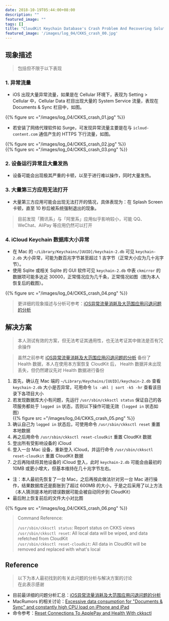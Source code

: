 ```yaml
---
date: 2018-10-19T05:44:00+08:00
description: ""
featured_image: ""
tags: []
title: "CloudKit Keychain Database's Crash Problem And Recovering Solution"
featured_image: '/images/log_04/CKKS_crash_00.jpg'
---
```


## 现象描述
> 包括但不限于以下表现

### 1. 异常流量
- iOS 出现大量异常流量，如果是在 Cellular 环境下，表现为 Setting > Cellular 中，Cellular Data 栏目出现大量的 System Service 流量，表现在 Documents & Sync 栏目中，如图。

{{% figure src ="/images/log_04/CKKS_crash_01.jpg" %}} 

- 若安装了网络代理软件如 Surge，可发现异常流量主要是在与 `icloud-content.com` 通信产生的 HTTPS 下行流量，如图。

{{% figure src ="/images/log_04/CKKS_crash_02.jpg" %}}  
{{% figure src ="/images/log_04/CKKS_crash_03.png" %}}

### 2. 设备运行异常且大量发热
- 设备可能会出现极其严重的卡顿，以至于进行难以操作，同时大量发热。

### 3. 大量第三方应用无法打开
- 大量第三方应用可能会出现无法打开的情况，具体表现为：在 Splash Screen 卡顿，直至 10 秒后被系统强制退出的现象。

> 目前发现「腾讯系」与「阿里系」应用似乎影响较小，可能 QQ、WeChat、AliPay 等应用仍然可以打开

### 4. iCloud Keychain 数据库大小异常
- 在 Mac 的 `~/Library/Keychains/[UUID]/keychain-2.db` 可见 `keychain-2.db` 大小异常，可能为数百兆字节甚至超过 1 吉字节（正常大小应为几十兆字节）。
- 使用 Sqlite 或相关 Sqlite 的 GUI 软件可见 `keychain-2.db` 中表 `ckmirror` 的数据项可能多达近 30000，正常情况应为几千条，正常情况如图（图为本人恢复后的截图）。

{{% figure src ="/images/log_04/CKKS_crash_04.png" %}}

> 更详细的现象描述与分析可参考：[iOS异常流量消耗及大范围应用闪退问题的分析](https://blog.nyan.im/posts/3467.html)

## 解决方案
> 本人测试有效的方案，但无法考证其通用性，也无法考证其中做法是否有冗余操作

> 虽然之前参考 [iOS异常流量消耗及大范围应用闪退问题的分析](https://blog.nyan.im/posts/3467.html) 备份了 Health 数据，本人在使用本方案恢复 CloudKit 后， Health 数据并未出现丢失，但仍然建议先对 Health 数据进行备份

1. 首先，确认在 Mac 端的 `~/Library/Keychains/[UUID]/keychain-2.db` 查看 `keychain-2.db` 大小是否异常，可用命令 `ls -ahl | sort -k5 -hr` 查看该目录下各项目大小
2. 若发现数据库大小有问题，先运行 `/usr/sbin/ckksctl status` 保证自己的各项服务都处于 `logged in` 状态，否则以下操作可能无效（`logged in` 状态如图）<br>{{% figure src ="/images/log_04/CKKS_crash_05.png" %}}
3. 确认自己为 `logged in` 状态后，可使用命令 `/usr/sbin/ckksctl reset` 重置本地数据
4. 再之后用命令 `/usr/sbin/ckksctl reset-cloudkit` 重置 CloudKit 数据
5. 登出所有受影响设备的 iCloud
6. 登入一台 Mac 设备，重新登入 iCloud，并运行命令 `/usr/sbin/ckksctl reset-cloudkit` 重置 CloudKit 数据
7. 之后再陆续将其他设备的 iCloud 登入，此时 `keychain-2.db` 可能会由最初的 10MB 或更小增大，但基本维持在几十兆字节左右。

- 注：本人最初先恢复了一台 Mac，之后再按此做法针对另一台 Mac 进行操作，结果数据库还是膨胀到了超过 600MB 的大小，于是之后采用了以上方法（本人猜测是本地的错误数据可能会被自动同步到 CloudKit）
- 最后附上恢复前后的文件大小对比图

{{% figure src ="/images/log_04/CKKS_crash_06.png" %}}

> Command Reference:
> 
> `/usr/sbin/ckksctl status`: Report status on CKKS views
> `/usr/sbin/ckksctl reset`: All local data will be wiped, and data refetched from CloudKit<br>
> `/usr/sbin/ckksctl reset-cloudkit`: All data in CloudKit will be removed and replaced with what's local<br>


## Reference
> 以下为本人最初找到的有关此问题的分析与解决方案的讨论<br>
> 在此表示感谢

- 目前最详细的问题分析汇总：[iOS异常流量消耗及大范围应用闪退问题的分析](https://blog.nyan.im/posts/3467.html)
- MacRumors 的相关讨论：[Excessive data consumption for "Documents & Sync" and constantly high CPU load on iPhone and iPad](https://forums.macrumors.com/threads/excessive-data-consumption-for-documents-sync-and-constantly-high-cpu-load-on-iphone-and-ipad.2127349/)
- 命令参考：[Reset Connections To ApplePay and Health With ckksctl](http://krypted.com/cloud/reset-connections-applepay-health-ckksctl/)